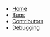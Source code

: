 * [Home](https://git.lubuntu.me/lubuntu-wiki/wiki/wiki/Home)
* [Bugs](https://git.lubuntu.me/lubuntu-wiki/wiki/wiki/Bugs)
* [Contributors](https://git.lubuntu.me/lubuntu-wiki/wiki/wiki/Contributors)
* [Debugging](https://git.lubuntu.me/lubuntu-wiki/wiki/wiki/Debugging)